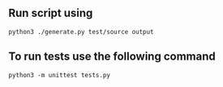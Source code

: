 ## Run script using
```
python3 ./generate.py test/source output
```

## To run tests use the following command
```
python3 -m unittest tests.py
```
